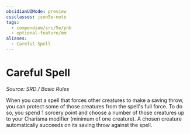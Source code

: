 ```yaml
---
obsidianUIMode: preview
cssclasses: json5e-note
tags:
  - compendium/src/5e/phb
  - optional-feature/mm
aliases:
  - Careful Spell
---
```

# Careful Spell
*Source: SRD / Basic Rules* 

When you cast a spell that forces other creatures to make a saving throw, you can protect some of those creatures from the spell's full force. To do so, you spend 1 sorcery point and choose a number of those creatures up to your Charisma modifier (minimum of one creature). A chosen creature automatically succeeds on its saving throw against the spell.